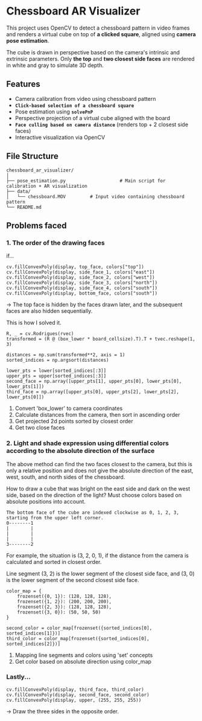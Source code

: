 # Chessboard AR Visualizer

This project uses OpenCV to detect a chessboard pattern in video frames and renders a virtual cube on top of **a clicked square**, aligned using **camera pose estimation**.

The cube is drawn in perspective based on the camera's intrinsic and extrinsic parameters. Only **the top** and **two closest side faces** are rendered in white and gray to simulate 3D depth.

## Features

- Camera calibration from video using chessboard pattern
- **`Click-based selection of a chessboard square`**
- Pose estimation using **`solvePnP`**
- Perspective projection of a virtual cube aligned with the board
- **`Face culling based on camera distance`** (renders top + 2 closest side faces)
- Interactive visualization via OpenCV

## File Structure

```
chessboard_ar_visualizer/
│
├── pose_estimation.py                    # Main script for calibration + AR visualization
├── data/
│   └── chessboard.MOV         # Input video containing chessboard pattern
└── README.md
```

## Problems faced

### 1. The order of the drawing faces

if...
```
cv.fillConvexPoly(display, top_face, colors["top"])
cv.fillConvexPoly(display, side_face_1, colors["east"])
cv.fillConvexPoly(display, side_face_2, colors["west"])
cv.fillConvexPoly(display, side_face_3, colors["north"])
cv.fillConvexPoly(display, side_face_4, colors["south"])
cv.fillConvexPoly(display, bottom_face, colors["south"])
```
-> The top face is hidden by the faces drawn later, and the subsequent faces are also hidden sequentially.

This is how I solved it.
```
R, _ = cv.Rodrigues(rvec)
transformed = (R @ (box_lower * board_cellsize).T).T + tvec.reshape(1, 3)

distances = np.sum(transformed**2, axis = 1)
sorted_indices = np.argsort(distances)

lower_pts = lower[sorted_indices[:3]]
upper_pts = upper[sorted_indices[:3]]
second_face = np.array([upper_pts[1], upper_pts[0], lower_pts[0], lower_pts[1]])
third_face = np.array([upper_pts[0], upper_pts[2], lower_pts[2], lower_pts[0]])
```
1. Convert 'box_lower' to camera coordinates
2. Calculate distances from the camera, then sort in ascending order
3. Get projected 2d points sorted by closest order
4. Get two close faces

### 2. Light and shade expression using differential colors according to the absolute direction of the surface

The above method can find the two faces closest to the camera, but this is only a relative position and does not give the absolute direction of the east, west, south, and north sides of the chessboard.

How to draw a cube that was bright on the east side and dark on the west side, based on the direction of the light? Must choose colors based on absolute positions into account.

```
The bottom face of the cube are indexed clockwise as 0, 1, 2, 3, starting from the upper left corner.
0--------1
|        |
|        |
|        |
3--------2
```
For example, the situation is (3, 2, 0, 1), if the distance from the camera is calculated and sorted in closest order.

Line segment (3, 2) is the lower segment of the closest side face, and (3, 0) is the lower segment of the second closest side face.

```
color_map = {
    frozenset({0, 1}): (128, 128, 128),
    frozenset({1, 2}): (200, 200, 200),
    frozenset({2, 3}): (128, 128, 128),
    frozenset({3, 0}): (50, 50, 50)
}

second_color = color_map[frozenset({sorted_indices[0], sorted_indices[1]})]
third_color = color_map[frozenset({sorted_indices[0], sorted_indices[2]})]
```
1. Mapping line segments and colors using 'set' concepts
2. Get color based on absolute direction using color_map

### Lastly...

```
cv.fillConvexPoly(display, third_face, third_color)
cv.fillConvexPoly(display, second_face, second_color)
cv.fillConvexPoly(display, upper, (255, 255, 255))
```
-> Draw the three sides in the opposite order.
